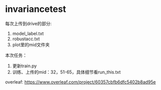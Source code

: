# invariancetest

每次上传到drive的部分:
1. model_label.txt
2. robustacc.txt
3. plot里的mid文件夹

本次任务：
1. 更新train.py
2. 训练、上传的mid：32，51-65，具体细节看run_this.txt




overleaf:
https://www.overleaf.com/project/60357cbfb6dfc5402b8ad95e
